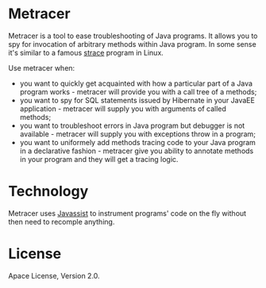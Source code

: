# Metracer
Metracer is a tool to ease troubleshooting of Java programs. It allows you to spy for invocation of arbitrary methods within Java program. In some sense it's similar to a famous [strace] program in Linux.

Use metracer when:
 - you want to quickly get acquainted with how a particular part of a Java program works - metracer will provide you with a call tree of a methods;
 - you want to spy for SQL statements issued by Hibernate in your JavaEE application - metracer will supply you with arguments of called methods;
 - you want to troubleshoot errors in Java program but debugger is not available - metracer will supply you with exceptions throw in a program;
 - you want to uniformely add methods tracing code to your Java program in a declarative fashion - metracer give you ability to annotate methods in your program and they will get a tracing logic.

# Technology
Metracer uses [Javassist] to instrument programs' code on the fly without then need to recomple anything.

# License
Apace License, Version 2.0.

[strace]: <http://linux.die.net/man/1/strace>
[Javassist]: <http://jboss-javassist.github.io/javassist/>
